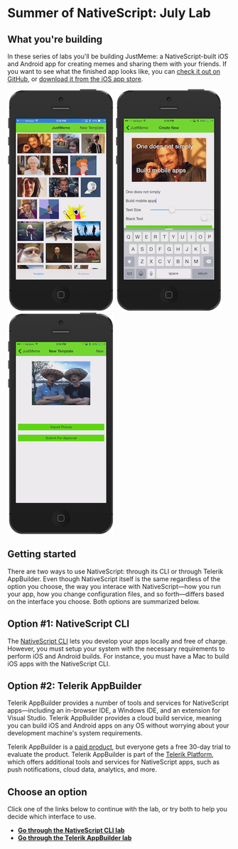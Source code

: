 # Summer of NativeScript: July Lab

## What you're building

In these series of labs you'll be building JustMeme: a NativeScript-built iOS and Android app for creating memes and sharing them with your friends. If you want to see what the finished app looks like, you can [check it out on GitHub](https://github.com/NativeScript/sample-JustMeme), or [download it from the iOS app store](https://itunes.apple.com/us/app/justmeme/id989340374?mt=8).

![](ss.png)
![](ss2.png)
![](ss3.png)

## Getting started

There are two ways to use NativeScript: through its CLI or through Telerik AppBuilder. Even though NativeScript itself is the same regardless of the option you choose, the way you interace with NativeScript—how you run your app, how you change configuration files, and so forth—differs based on the interface you choose. Both options are summarized below.

## Option #1: NativeScript CLI

The [NativeScript CLI](https://github.com/NativeScript/NativeScript-cli) lets you develop your apps locally and free of charge. However, you must setup your system with the necessary requirements to perform iOS and Android builds. For instance, you must have a Mac to build iOS apps with the NativeScript CLI.

## Option #2: Telerik AppBuilder

Telerik AppBuilder provides a number of tools and services for NativeScript apps—including an in-browser IDE, a Windows IDE, and an extension for Visual Studio. Telerik AppBuilder provides a cloud build service, meaning you can build iOS and Android apps on any OS without worrying about your development machine's system requirements.

Telerik AppBuilder is a [paid product](https://www.telerik.com/purchase/appbuilder), but everyone gets a free 30-day trial to evaluate the product. Telerik AppBuilder is part of the [Telerik Platform](http://www.telerik.com/platform), which offers additional tools and services for NativeScript apps, such as push notifications, cloud data, analytics, and more.

## Choose an option

Click one of the links below to continue with the lab, or try both to help you decide which interface to use.

* [**Go through the NativeScript CLI lab**](lab-cli.md)
* [**Go through the Telerik AppBuilder lab**](lab-appbuilder.md)